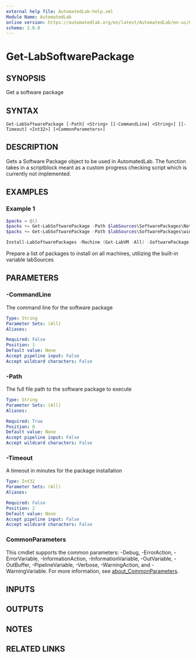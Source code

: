 ```yaml
---
external help file: AutomatedLab-help.xml
Module Name: AutomatedLab
online version: https://automatedlab.org/en/latest/AutomatedLab/en-us/Get-LabSoftwarePackage
schema: 2.0.0
---
```


# Get-LabSoftwarePackage

## SYNOPSIS
Get a software package

## SYNTAX

```
Get-LabSoftwarePackage [-Path] <String> [[-CommandLine] <String>] [[-Timeout] <Int32>] [<CommonParameters>]
```

## DESCRIPTION
Gets a Software Package object to be used in AutomatedLab.
The function takes in a scriptblock meant as a custom progress checking script which is currently not implemented.

## EXAMPLES

### Example 1
```powershell
$packs = @()
$packs += Get-LabSoftwarePackage -Path $labSources\SoftwarePackages\Notepad++.exe -CommandLine /S
$packs += Get-LabSoftwarePackage -Path $labSources\SoftwarePackages\winrar.exe -CommandLine /S

Install-LabSoftwarePackages -Machine (Get-LabVM -All) -SoftwarePackage $packs
```

Prepare a list of packages to install on all machines, utilizing the built-in variable labSources

## PARAMETERS

### -CommandLine
The command line for the software package

```yaml
Type: String
Parameter Sets: (All)
Aliases:

Required: False
Position: 1
Default value: None
Accept pipeline input: False
Accept wildcard characters: False
```

### -Path
The full file path to the software package to execute

```yaml
Type: String
Parameter Sets: (All)
Aliases:

Required: True
Position: 0
Default value: None
Accept pipeline input: False
Accept wildcard characters: False
```

### -Timeout
A timeout in minutes for the package installation

```yaml
Type: Int32
Parameter Sets: (All)
Aliases:

Required: False
Position: 2
Default value: None
Accept pipeline input: False
Accept wildcard characters: False
```

### CommonParameters
This cmdlet supports the common parameters: -Debug, -ErrorAction, -ErrorVariable, -InformationAction, -InformationVariable, -OutVariable, -OutBuffer, -PipelineVariable, -Verbose, -WarningAction, and -WarningVariable. For more information, see [about_CommonParameters](http://go.microsoft.com/fwlink/?LinkID=113216).

## INPUTS

## OUTPUTS

## NOTES

## RELATED LINKS

